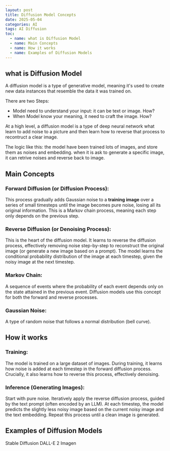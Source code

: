 ```yaml
---
layout: post
title: Diffusion Model Concepts 
date: 2025-05-04
categories: AI
tags: AI Diffusion
toc: 
  - name: what is Diffusion Model
  - name: Main Concepts
  - name: How it works
  - name: Examples of Diffusion Models
---
```


## what is Diffusion Model

A diffusion model is a type of generative model, meaning it's used to create new data instances that resemble the data it was trained on. 

There are two Steps: 
- Model need to understand your input: it can be text or image. How? 
- When Model know your meaning, it need to craft the image. How?

At a high level, a diffusion model is a type of deep neural network what learn to add noise to a picture and then learn how to reverse that process to recontruct a clear image.

The logic like this: the model have been trained lots of images, and store them as noises and embedding. when it is ask to generate a specific image, it can retrive noises and reverse back to image.


## Main Concepts

### Forward Diffusion (or Diffusion Process): 
This process gradually adds Gaussian noise to a **training image** over a series of small timesteps until the image becomes pure noise, losing all its original information. This is a Markov chain process, meaning each step only depends on the previous step.

### Reverse Diffusion (or Denoising Process): 
This is the heart of the diffusion model. It learns to reverse the diffusion process, effectively removing noise step-by-step to reconstruct the original image (or generate a new image based on a prompt). The model learns the conditional probability distribution of the image at each timestep, given the noisy image at the next timestep.

### Markov Chain: 
A sequence of events where the probability of each event depends only on the state attained in the previous event. Diffusion models use this concept for both the forward and reverse processes.

### Gaussian Noise: 
A type of random noise that follows a normal distribution (bell curve).


## How it works

### Training: 
The model is trained on a large dataset of images. During training, it learns how noise is added at each timestep in the forward diffusion process. Crucially, it also learns how to reverse this process, effectively denoising.

### Inference (Generating Images):
Start with pure noise.
Iteratively apply the reverse diffusion process, guided by the text prompt (often encoded by an LLM). At each timestep, the model predicts the slightly less noisy image based on the current noisy image and the text embedding.
Repeat this process until a clean image is generated.

## Examples of Diffusion Models

Stable Diffusion
DALL-E 2
Imagen
